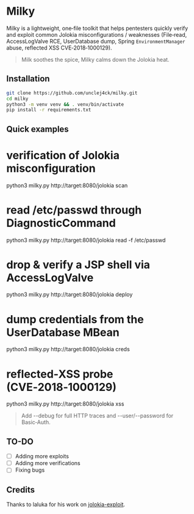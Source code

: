 # Milky

Milky is a lightweight, one‑file toolkit that helps pentesters quickly verify
and exploit common Jolokia misconfigurations / weaknesses (File‑read,
AccessLogValve RCE, UserDatabase dump, Spring `EnvironmentManager` abuse,
reflected XSS CVE‑2018‑1000129).

> Milk soothes the spice, Milky calms down the Jolokia heat. 

## Installation

```bash
git clone https://github.com/unclej4ck/milky.git
cd milky
python3 -m venv venv && . venv/bin/activate
pip install -r requirements.txt
```

## Quick examples

# verification of Jolokia misconfiguration
python3 milky.py http://target:8080/jolokia scan

# read /etc/passwd through DiagnosticCommand
python3 milky.py http://target:8080/jolokia read -f /etc/passwd

# drop & verify a JSP shell via AccessLogValve
python3 milky.py http://target:8080/jolokia deploy

# dump credentials from the UserDatabase MBean
python3 milky.py http://target:8080/jolokia creds

# reflected‑XSS probe (CVE‑2018‑1000129)
python3 milky.py http://target:8080/jolokia xss

> Add --debug for full HTTP traces and --user/--password for Basic‑Auth.


## TO-DO
- [ ] Adding more exploits
- [ ] Adding more verifications
- [ ] Fixing bugs

## Credits

Thanks to laluka for his work on [jolokia-exploit](https://github.com/laluka/jolokia-exploitation-toolkit).